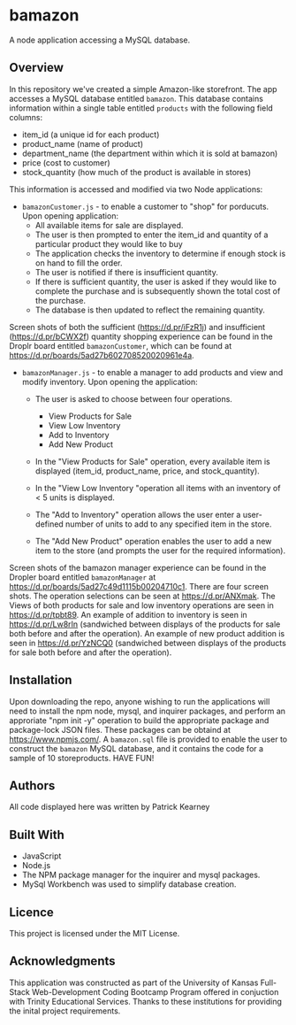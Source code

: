 # bamazon

A node application accessing a MySQL database.

## Overview

In this repository we've created a simple Amazon-like storefront. The app accesses a MySQL database entitled `bamazon`. This database contains information within a single table entitled `products` with the following field columns:

* item_id (a unique id for each product)
* product_name (name of product)
* department_name (the department within which it is sold at bamazon)
* price (cost to customer)
* stock_quantity (how much of the product is available in stores)

This information is accessed and modified via two Node applications:

* `bamazonCustomer.js` - to enable a customer to "shop" for porducuts. Upon opening application:
  * All available items for sale are displayed.
  * The user is then prompted to enter the item_id and quantity of a particular product they would like to buy
  * The application checks the inventory to determine if enough stock is on hand to fill the order.
  * The user is notified if there is insufficient quantity.
  * If there is sufficient quantity, the user is asked if they would like to complete the purchase and is subsequently shown the total cost of the purchase.
  * The database is then updated to reflect the remaining quantity.

Screen shots of both the sufficient (https://d.pr/iFzR1j) and insufficient (https://d.pr/bCWX2f) quantity shopping experience can be found in the Droplr board entitled `bamazonCustomer`, which can be found at https://d.pr/boards/5ad27b602708520020961e4a.

* `bamazonManager.js` - to enable a manager to add products and view and modify inventory. Upon opening the application:

  * The user is asked to choose between four operations.

    * View Products for Sale
    * View Low Inventory
    * Add to Inventory
    * Add New Product

  * In the "View Products for Sale" operation, every available item is displayed (item_id, product_name, price, and stock_quantity).

  * In the "View Low Inventory "operation all items with an inventory of < 5 units is displayed.

  * The "Add to Inventory" operation allows the user enter a user-defined number of units to add to any specified item in the store.

  * The "Add New Product" operation enables the user to add a new item to the store (and prompts the user for the required information).

Screen shots of the bamazon manager experience can be found in the Dropler board entitled `bamazonManager` at https://d.pr/boards/5ad27c49d1115b00204710c1. There are four screen shots. The operation selections can be seen at https://d.pr/ANXmak. The Views of both products for sale and low inventory operations are seen in https://d.pr/tpbt89. An example of addition to inventory is seen in https://d.pr/Lw8rIn (sandwiched between displays of the products for sale both before and after the operation). An example of new product addition is seen in https://d.pr/YzNCQ0 (sandwiched between displays of the products for sale both before and after the operation).

## Installation

Upon downloading the repo, anyone wishing to run the applications will need to install the npm node, mysql, and inquirer packages, and perform an approriate "npm init -y" operation to build the appropriate package and package-lock JSON files. These packages can be obtaind at https://www.npmjs.com/. A `bamazon.sql` file is provided to enable the user to construct the `bamazon` MySQL database, and it contains the code for a sample of 10 storeproducts. HAVE FUN!

## Authors

All code displayed here was written by Patrick Kearney

## Built With

* JavaScript
* Node.js
* The NPM package manager for the inquirer and mysql packages.
* MySql Workbench was used to simplify database creation.

## Licence

This project is licensed under the MIT License.

## Acknowledgments

This application was constructed as part of the University of Kansas Full-Stack Web-Development Coding Bootcamp Program offered in conjuction with Trinity Educational Services. Thanks to these institutions for providing the inital project requirements.
